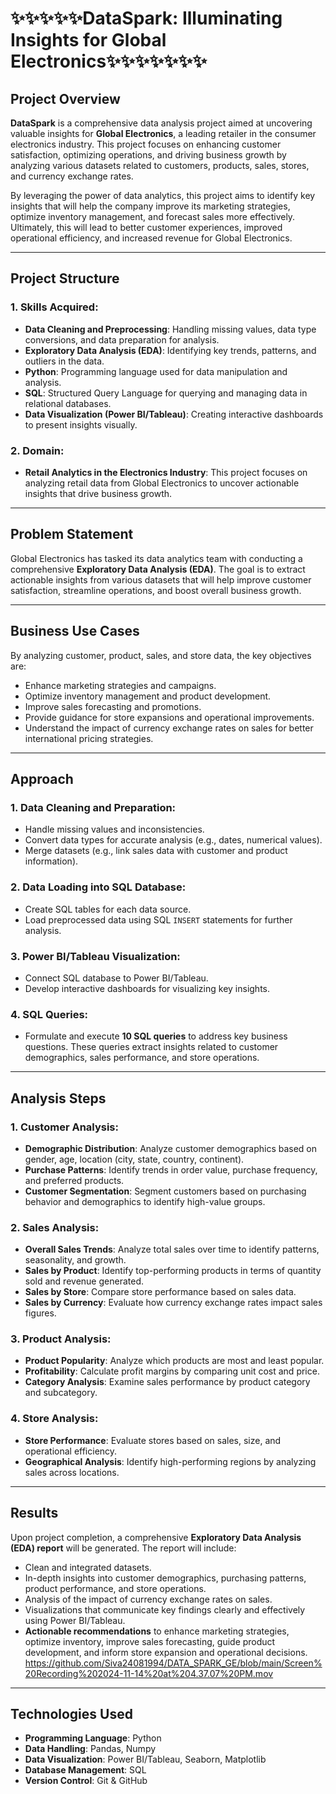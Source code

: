 # ✨✨✨✨✨DataSpark: Illuminating Insights for Global Electronics✨✨✨✨✨✨✨

## Project Overview

**DataSpark** is a comprehensive data analysis project aimed at uncovering valuable insights for **Global Electronics**, a leading retailer in the consumer electronics industry. This project focuses on enhancing customer satisfaction, optimizing operations, and driving business growth by analyzing various datasets related to customers, products, sales, stores, and currency exchange rates.

By leveraging the power of data analytics, this project aims to identify key insights that will help the company improve its marketing strategies, optimize inventory management, and forecast sales more effectively. Ultimately, this will lead to better customer experiences, improved operational efficiency, and increased revenue for Global Electronics.

---

## Project Structure

### 1. **Skills Acquired:**
   - **Data Cleaning and Preprocessing**: Handling missing values, data type conversions, and data preparation for analysis.
   - **Exploratory Data Analysis (EDA)**: Identifying key trends, patterns, and outliers in the data.
   - **Python**: Programming language used for data manipulation and analysis.
   - **SQL**: Structured Query Language for querying and managing data in relational databases.
   - **Data Visualization (Power BI/Tableau)**: Creating interactive dashboards to present insights visually.

### 2. **Domain:**
   - **Retail Analytics in the Electronics Industry**: This project focuses on analyzing retail data from Global Electronics to uncover actionable insights that drive business growth.

---

## Problem Statement

Global Electronics has tasked its data analytics team with conducting a comprehensive **Exploratory Data Analysis (EDA)**. The goal is to extract actionable insights from various datasets that will help improve customer satisfaction, streamline operations, and boost overall business growth.

---

## Business Use Cases

By analyzing customer, product, sales, and store data, the key objectives are:
   - Enhance marketing strategies and campaigns.
   - Optimize inventory management and product development.
   - Improve sales forecasting and promotions.
   - Provide guidance for store expansions and operational improvements.
   - Understand the impact of currency exchange rates on sales for better international pricing strategies.

---

## Approach

### 1. **Data Cleaning and Preparation:**
   - Handle missing values and inconsistencies.
   - Convert data types for accurate analysis (e.g., dates, numerical values).
   - Merge datasets (e.g., link sales data with customer and product information).
   
### 2. **Data Loading into SQL Database:**
   - Create SQL tables for each data source.
   - Load preprocessed data using SQL `INSERT` statements for further analysis.

### 3. **Power BI/Tableau Visualization:**
   - Connect SQL database to Power BI/Tableau.
   - Develop interactive dashboards for visualizing key insights.

### 4. **SQL Queries:**
   - Formulate and execute **10 SQL queries** to address key business questions. These queries extract insights related to customer demographics, sales performance, and store operations.

---

## Analysis Steps

### 1. **Customer Analysis:**
   - **Demographic Distribution**: Analyze customer demographics based on gender, age, location (city, state, country, continent).
   - **Purchase Patterns**: Identify trends in order value, purchase frequency, and preferred products.
   - **Customer Segmentation**: Segment customers based on purchasing behavior and demographics to identify high-value groups.

### 2. **Sales Analysis:**
   - **Overall Sales Trends**: Analyze total sales over time to identify patterns, seasonality, and growth.
   - **Sales by Product**: Identify top-performing products in terms of quantity sold and revenue generated.
   - **Sales by Store**: Compare store performance based on sales data.
   - **Sales by Currency**: Evaluate how currency exchange rates impact sales figures.

### 3. **Product Analysis:**
   - **Product Popularity**: Analyze which products are most and least popular.
   - **Profitability**: Calculate profit margins by comparing unit cost and price.
   - **Category Analysis**: Examine sales performance by product category and subcategory.

### 4. **Store Analysis:**
   - **Store Performance**: Evaluate stores based on sales, size, and operational efficiency.
   - **Geographical Analysis**: Identify high-performing regions by analyzing sales across locations.

---

## Results

Upon project completion, a comprehensive **Exploratory Data Analysis (EDA) report** will be generated. The report will include:

   - Clean and integrated datasets.
   - In-depth insights into customer demographics, purchasing patterns, product performance, and store operations.
   - Analysis of the impact of currency exchange rates on sales.
   - Visualizations that communicate key findings clearly and effectively using Power BI/Tableau.
   - **Actionable recommendations** to enhance marketing strategies, optimize inventory, improve sales forecasting, guide product development, and inform store expansion and operational decisions.
https://github.com/Siva24081994/DATA_SPARK_GE/blob/main/Screen%20Recording%202024-11-14%20at%204.37.07%20PM.mov
---

## Technologies Used

- **Programming Language**: Python
- **Data Handling**: Pandas, Numpy
- **Data Visualization**: Power BI/Tableau, Seaborn, Matplotlib
- **Database Management**: SQL 
- **Version Control**: Git & GitHub
